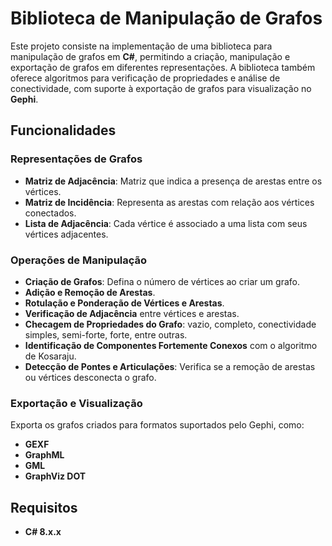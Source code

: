 # Biblioteca de Manipulação de Grafos

Este projeto consiste na implementação de uma biblioteca para manipulação de grafos em **C#**, permitindo a criação, manipulação e exportação de grafos em diferentes representações. A biblioteca também oferece algoritmos para verificação de propriedades e análise de conectividade, com suporte à exportação de grafos para visualização no **Gephi**.

## Funcionalidades

### Representações de Grafos
- **Matriz de Adjacência**: Matriz que indica a presença de arestas entre os vértices.
- **Matriz de Incidência**: Representa as arestas com relação aos vértices conectados.
- **Lista de Adjacência**: Cada vértice é associado a uma lista com seus vértices adjacentes.

### Operações de Manipulação
- **Criação de Grafos**: Defina o número de vértices ao criar um grafo.
- **Adição e Remoção de Arestas**.
- **Rotulação e Ponderação de Vértices e Arestas**.
- **Verificação de Adjacência** entre vértices e arestas.
- **Checagem de Propriedades do Grafo**: vazio, completo, conectividade simples, semi-forte, forte, entre outras.
- **Identificação de Componentes Fortemente Conexos** com o algoritmo de Kosaraju.
- **Detecção de Pontes e Articulações**: Verifica se a remoção de arestas ou vértices desconecta o grafo.

### Exportação e Visualização
Exporta os grafos criados para formatos suportados pelo Gephi, como:
- **GEXF**
- **GraphML**
- **GML**
- **GraphViz DOT**

## Requisitos

- **C# 8.x.x**
